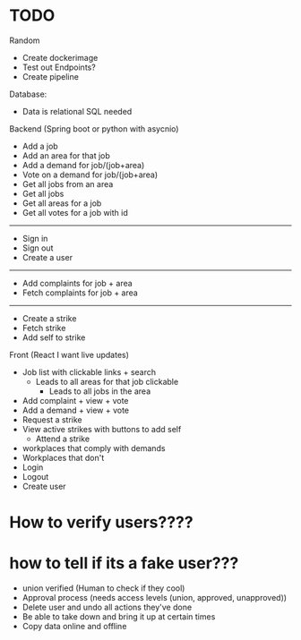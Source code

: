 # TODO
Random
- Create dockerimage
- Test out Endpoints?
- Create pipeline

Database:
- Data is relational SQL needed

Backend (Spring boot or python with asycnio)
- Add a job
- Add an area for that job
- Add a demand for job/(job+area)
- Vote on a demand for job/(job+area)
- Get all jobs from an area
- Get all jobs
- Get all areas for a job
- Get all votes for a job with id
---
- Sign in
- Sign out
- Create a user
---
- Add complaints for job + area
- Fetch complaints for job + area
---
- Create a strike
- Fetch strike
- Add self to strike

Front (React I want live updates)
- Job list with clickable links + search
  - Leads to all areas for that job clickable
    - Leads to all jobs in the area
- Add complaint + view + vote
- Add a demand + view + vote
- Request a strike
- View active strikes with buttons to add self
  - Attend a strike
- workplaces that comply with demands
- Workplaces that don't
- Login
- Logout
- Create user

# How to verify users????
# how to tell if its a fake user???
- union verified (Human to check if they cool)
- Approval process (needs access levels (union, approved, unapproved))
- Delete user and undo all actions they've done
- Be able to take down and bring it up at certain times
- Copy data online and offline
